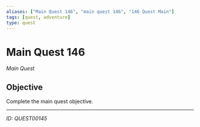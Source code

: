 ```yaml
---
aliases: ["Main Quest 146", "main quest 146", "146 Quest Main"]
tags: [quest, adventure]
type: quest
---
```


# Main Quest 146

*Main Quest*

## Objective
Complete the main quest objective.

---
*ID: QUEST00145*